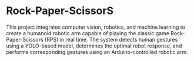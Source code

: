 # Rock-Paper-ScissorS

This project integrates computer vision, robotics, and machine learning to create a humanoid robotic arm capable of playing the classic game Rock-Paper-Scissors (RPS) in real time. The system detects human gestures using a YOLO-based model, determines the optimal robot response, and performs corresponding gestures using an Arduino-controlled robotic arm.

